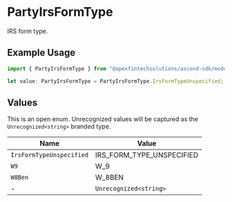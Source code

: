 # PartyIrsFormType

IRS form type.

## Example Usage

```typescript
import { PartyIrsFormType } from "@apexfintechsolutions/ascend-sdk/models/components";

let value: PartyIrsFormType = PartyIrsFormType.IrsFormTypeUnspecified;
```

## Values

This is an open enum. Unrecognized values will be captured as the `Unrecognized<string>` branded type.

| Name                      | Value                     |
| ------------------------- | ------------------------- |
| `IrsFormTypeUnspecified`  | IRS_FORM_TYPE_UNSPECIFIED |
| `W9`                      | W_9                       |
| `W8Ben`                   | W_8BEN                    |
| -                         | `Unrecognized<string>`    |